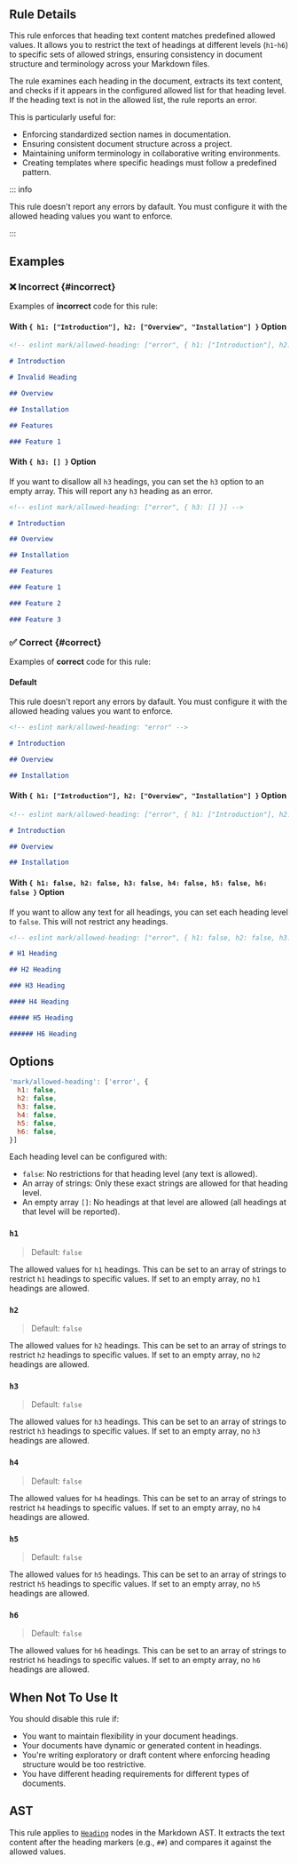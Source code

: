 <!-- markdownlint-disable-next-line no-inline-html first-line-h1 -->
<header v-html="$frontmatter.rule"></header>

## Rule Details

This rule enforces that heading text content matches predefined allowed values. It allows you to restrict the text of headings at different levels (`h1`-`h6`) to specific sets of allowed strings, ensuring consistency in document structure and terminology across your Markdown files.

The rule examines each heading in the document, extracts its text content, and checks if it appears in the configured allowed list for that heading level. If the heading text is not in the allowed list, the rule reports an error.

This is particularly useful for:

- Enforcing standardized section names in documentation.
- Ensuring consistent document structure across a project.
- Maintaining uniform terminology in collaborative writing environments.
- Creating templates where specific headings must follow a predefined pattern.

::: info

This rule doesn't report any errors by dafault. You must configure it with the allowed heading values you want to enforce.

:::

## Examples

### :x: Incorrect {#incorrect}

Examples of **incorrect** code for this rule:

#### With `{ h1: ["Introduction"], h2: ["Overview", "Installation"] }` Option

```md [incorrect.md] eslint-check
<!-- eslint mark/allowed-heading: ["error", { h1: ["Introduction"], h2: ["Overview", "Installation"] }] -->

# Introduction

# Invalid Heading

## Overview

## Installation

## Features

### Feature 1
```

#### With `{ h3: [] }` Option

If you want to disallow all `h3` headings, you can set the `h3` option to an empty array. This will report any `h3` heading as an error.

```md [incorrect.md] eslint-check
<!-- eslint mark/allowed-heading: ["error", { h3: [] }] -->

# Introduction

## Overview

## Installation

## Features

### Feature 1

### Feature 2

### Feature 3
```

### :white_check_mark: Correct {#correct}

Examples of **correct** code for this rule:

#### Default

This rule doesn't report any errors by dafault. You must configure it with the allowed heading values you want to enforce.

```md [correct.md] eslint-check
<!-- eslint mark/allowed-heading: "error" -->

# Introduction

## Overview

## Installation
```

#### With `{ h1: ["Introduction"], h2: ["Overview", "Installation"] }` Option

```md [correct.md] eslint-check
<!-- eslint mark/allowed-heading: ["error", { h1: ["Introduction"], h2: ["Overview", "Installation"] }] -->

# Introduction

## Overview

## Installation
```

#### With `{ h1: false, h2: false, h3: false, h4: false, h5: false, h6: false }` Option

If you want to allow any text for all headings, you can set each heading level to `false`. This will not restrict any headings.

```md [correct.md] eslint-check
<!-- eslint mark/allowed-heading: ["error", { h1: false, h2: false, h3: false, h4: false, h5: false, h6: false }] -->

# H1 Heading

## H2 Heading

### H3 Heading

#### H4 Heading

##### H5 Heading

###### H6 Heading
```

## Options

```js
'mark/allowed-heading': ['error', {
  h1: false,
  h2: false,
  h3: false,
  h4: false, 
  h5: false,    
  h6: false,
}]
```

Each heading level can be configured with:

- `false`: No restrictions for that heading level (any text is allowed).
- An array of strings: Only these exact strings are allowed for that heading level.
- An empty array `[]`: No headings at that level are allowed (all headings at that level will be reported).

### `h1`

> Default: `false`

The allowed values for `h1` headings. This can be set to an array of strings to restrict `h1` headings to specific values. If set to an empty array, no `h1` headings are allowed.

### `h2`

> Default: `false`

The allowed values for `h2` headings. This can be set to an array of strings to restrict `h2` headings to specific values. If set to an empty array, no `h2` headings are allowed.

### `h3`

> Default: `false`

The allowed values for `h3` headings. This can be set to an array of strings to restrict `h3` headings to specific values. If set to an empty array, no `h3` headings are allowed.

### `h4`

> Default: `false`

The allowed values for `h4` headings. This can be set to an array of strings to restrict `h4` headings to specific values. If set to an empty array, no `h4` headings are allowed.

### `h5`

> Default: `false`

The allowed values for `h5` headings. This can be set to an array of strings to restrict `h5` headings to specific values. If set to an empty array, no `h5` headings are allowed.

### `h6`

> Default: `false`

The allowed values for `h6` headings. This can be set to an array of strings to restrict `h6` headings to specific values. If set to an empty array, no `h6` headings are allowed.

## When Not To Use It

You should disable this rule if:

- You want to maintain flexibility in your document headings.
- Your documents have dynamic or generated content in headings.
- You're writing exploratory or draft content where enforcing heading structure would be too restrictive.
- You have different heading requirements for different types of documents.

## AST

This rule applies to [`Heading`](https://github.com/syntax-tree/mdast?tab=readme-ov-file#heading) nodes in the Markdown AST. It extracts the text content after the heading markers (e.g., `##`) and compares it against the allowed values.
